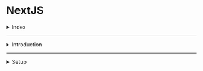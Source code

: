 # NextJS

<details>
<summary>Index</summary>

## Index

- Introduction
- Setup
- Documentation
</details>

---

<details>
<summary>Introduction</summary>

## Introduction

- `Next.js` is a React Framework for building web applications.
- React is not feasible to create a fully-featured application ready for production.
- React is a library for building user interfaces.

### NextJS

- It uses React for building user interfaces.
- Provides additional features that enable you to build production-ready applications.
- These features include routing, optimized rendering, data fetching, bundling, compiling, and more.
- You don't need to install additional packages as Next.js provides everything you need.

### Why NextJS

Next.js simplifies the process of building a web application for production

1. Routing : File Based Routinh
2. API routes : We can write and frontend and backend code
3. Rendering : NextJS supports both client-side and server-side rendering
4. Data fetching
5. Styling
6. Optimization
</details>

---

<details>
<summary>Setup</summary>

## Setup

1. Install NodeJS
2. Install NextJS : `npx create-next-app@latest`

### Folder Structure

- page.tsx => It is a unique page
- layout.tsx => In the layout.tsx, `children` component always refers to page.tsx

<details>

---

<details>
<summary>Routing</summary>

## Routing

- Next.js has a file-system based routing mechanism
- URL paths that users can access in the browser are defined by files and folders in your codebase.

### Routing Conventions

- All routes must be placed inside the `app` folder
- Every file that corresponding to a route must be named `page.js` or `page.tsx`
- Every folder corresponds to a path segment in the browser URL.
- When you run the application and load the route, automatically NextJS creates the `layout.tsx` file
- If route not available NextJS throws 404 NotFound page.

### Types of Routes

1. normal routing
2. nested routing
3. dynamic routing : [productId]
4. nested dynamic routing
5. catch all segments
</details>

---

<details>
<summary>Documentation</summary>

## Documentation

- NextJS Docs : [https://nextjs.org/docs]
</details>

---
